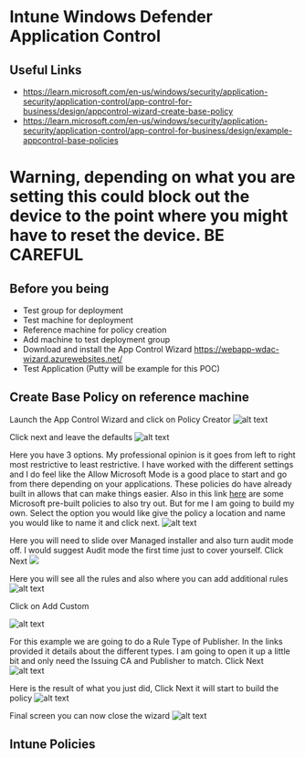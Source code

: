 # Intune Windows Defender Application Control

## Useful Links
* https://learn.microsoft.com/en-us/windows/security/application-security/application-control/app-control-for-business/design/appcontrol-wizard-create-base-policy
* https://learn.microsoft.com/en-us/windows/security/application-security/application-control/app-control-for-business/design/example-appcontrol-base-policies

# Warning, depending on what you are setting this could block out the device to the point where you might have to reset the device. BE CAREFUL

## Before you being
* Test group for deployment
* Test machine for deployment
* Reference machine for policy creation
* Add machine to test deployment group
* Download and install the App Control Wizard https://webapp-wdac-wizard.azurewebsites.net/
* Test Application (Putty will be example for this POC)


## Create Base Policy on reference machine
Launch the App Control Wizard and click on Policy Creator
![alt text](../Assets/WDAC/Image1.png)

Click next and leave the defaults
![alt text](../Assets/WDAC/image2.png)

Here you have 3 options. My professional opinion is it goes from left to right most restrictive to least restrictive. I have worked with the different settings and I do feel like the Allow Microsoft Mode is a good place to start and go from there depending on your applications. These policies do have already built in allows that can make things easier.  Also in this link [here](https://learn.microsoft.com/en-us/windows/security/application-security/application-control/app-control-for-business/design/example-appcontrol-base-policies) are some Microsoft pre-built policies to also try out. But for me I am going to build my own. Select the option you would like give the policy a location and name you would like to name it and click next.
![alt text](../Assets/WDAC/image3.png)

Here you will need to slide over Managed installer and also turn audit mode off. I would suggest Audit mode the first time just to cover yourself. Click Next
![](../Assets/WDAC/Image4.png)

Here you will see all the rules and also where you can add additional rules
![alt text](../Assets/WDAC/image5.png)

Click on Add Custom

![alt text](../Assets/WDAC/image6.png)

For this example we are going to do a Rule Type of Publisher. In the links provided it details about the different types. I am going to open it up a little bit and only need the Issuing CA and Publisher to match. Click Next 
![alt text](../Assets/WDAC/image7.png)

Here is the result of what you just did, Click Next it will start to build the policy
![alt text](../Assets/WDAC/image8.png)

Final screen you can now close the wizard
![alt text](../Assets/WDAC/image9.png)

## Intune Policies